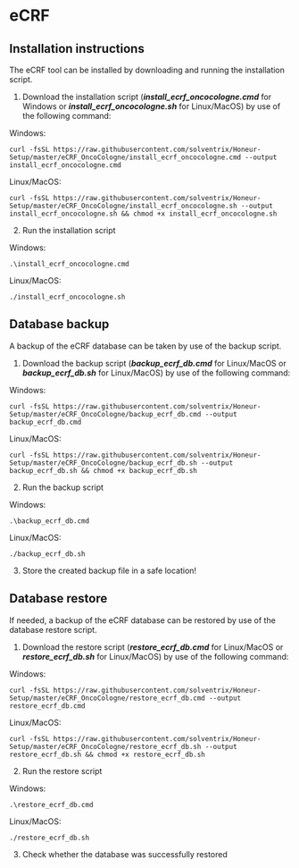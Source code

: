 # eCRF 

## Installation instructions
The eCRF tool can be installed by downloading and running the installation script.

1. Download the installation script (**_install_ecrf_oncocologne.cmd_** for Windows or **_install_ecrf_oncocologne.sh_** for Linux/MacOS) by use of the following command:

Windows:
```
curl -fsSL https://raw.githubusercontent.com/solventrix/Honeur-Setup/master/eCRF_OncoCologne/install_ecrf_oncocologne.cmd --output install_ecrf_oncocologne.cmd
```
Linux/MacOS:
```
curl -fsSL https://raw.githubusercontent.com/solventrix/Honeur-Setup/master/eCRF_OncoCologne/install_ecrf_oncocologne.sh --output install_ecrf_oncocologne.sh && chmod +x install_ecrf_oncocologne.sh
```
2. Run the installation script

Windows:
```
.\install_ecrf_oncocologne.cmd
```

Linux/MacOS:
```
./install_ecrf_oncocologne.sh
```

## Database backup
A backup of the eCRF database can be taken by use of the backup script.

1. Download the backup script (**_backup_ecrf_db.cmd_** for Linux/MacOS or **_backup_ecrf_db.sh_** for Linux/MacOS) by use of the following command:

Windows:
```
curl -fsSL https://raw.githubusercontent.com/solventrix/Honeur-Setup/master/eCRF_OncoCologne/backup_ecrf_db.cmd --output backup_ecrf_db.cmd
```
Linux/MacOS:
```
curl -fsSL https://raw.githubusercontent.com/solventrix/Honeur-Setup/master/eCRF_OncoCologne/backup_ecrf_db.sh --output backup_ecrf_db.sh && chmod +x backup_ecrf_db.sh
```
2. Run the backup script

Windows:
```
.\backup_ecrf_db.cmd
```
Linux/MacOS:
```
./backup_ecrf_db.sh
```
3. Store the created backup file in a safe location!

## Database restore
If needed, a backup of the eCRF database can be restored by use of the database restore script.

1. Download the restore script (**_restore_ecrf_db.cmd_** for Linux/MacOS or **_restore_ecrf_db.sh_** for Linux/MacOS) by use of the following command:

Windows:
```
curl -fsSL https://raw.githubusercontent.com/solventrix/Honeur-Setup/master/eCRF_OncoCologne/restore_ecrf_db.cmd --output restore_ecrf_db.cmd
```
Linux/MacOS:
```
curl -fsSL https://raw.githubusercontent.com/solventrix/Honeur-Setup/master/eCRF_OncoCologne/restore_ecrf_db.sh --output restore_ecrf_db.sh && chmod +x restore_ecrf_db.sh
```
2. Run the restore script

Windows:
```
.\restore_ecrf_db.cmd
```
Linux/MacOS:
```
./restore_ecrf_db.sh
```
3. Check whether the database was successfully restored



